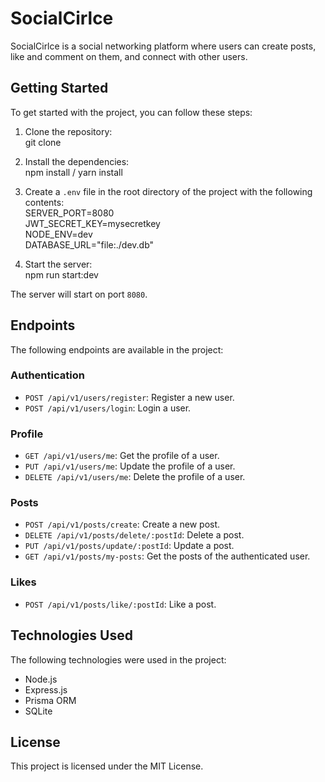 # SocialCirlce

SocialCirlce is a social networking platform where users can create posts, like and comment on them, and connect with other users.

## Getting Started

To get started with the project, you can follow these steps:

1. Clone the repository:  
   git clone <repo-url>

2. Install the dependencies:  
   npm install / yarn install

3. Create a `.env` file in the root directory of the project with the following contents:  
   SERVER_PORT=8080  
   JWT_SECRET_KEY=mysecretkey  
   NODE_ENV=dev  
   DATABASE_URL="file:./dev.db"

4. Start the server:  
   npm run start:dev

The server will start on port `8080`.

## Endpoints

The following endpoints are available in the project:

### Authentication

- `POST /api/v1/users/register`: Register a new user.
- `POST /api/v1/users/login`: Login a user.

### Profile

- `GET /api/v1/users/me`: Get the profile of a user.
- `PUT /api/v1/users/me`: Update the profile of a user.
- `DELETE /api/v1/users/me`: Delete the profile of a user.

### Posts

- `POST /api/v1/posts/create`: Create a new post.
- `DELETE /api/v1/posts/delete/:postId`: Delete a post.
- `PUT /api/v1/posts/update/:postId`: Update a post.
- `GET /api/v1/posts/my-posts`: Get the posts of the authenticated user.

### Likes

- `POST /api/v1/posts/like/:postId`: Like a post.

## Technologies Used

The following technologies were used in the project:

- Node.js
- Express.js
- Prisma ORM
- SQLite

## License

This project is licensed under the MIT License.
